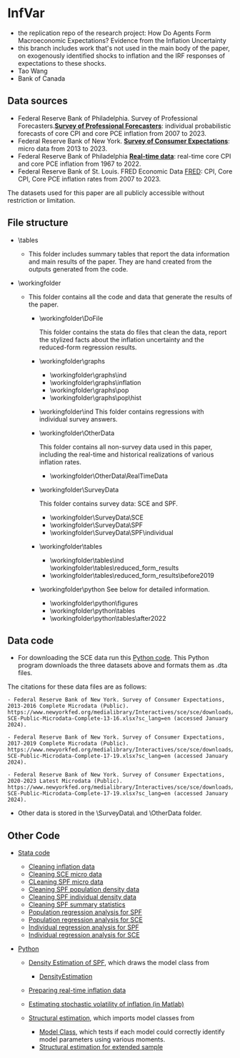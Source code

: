 # InfVar 

- the replication repo of the research project: How Do Agents Form Macroeconomic Expectations? Evidence from the Inflation Uncertainty
- this branch includes work that's not used in the main body of the paper, on exogenously identified shocks to inflation and the IRF responses of expectations to these shocks.
- Tao Wang
- Bank of Canada 

## Data sources
- Federal Reserve Bank of Philadelphia. Survey of Professional Forecasters.[__Survey of Professional Forecasters__](https://www.philadelphiafed.org/surveys-and-data/data-files): individual probabilistic forecasts of core CPI and core PCE inflation from 2007 to 2023.  
- Federal Reserve Bank of New York. [__Survey of Consumer Expectations__](https://www.newyorkfed.org/microeconomics/sce/background.html): micro data from 2013 to 2023. 
- Federal Reserve Bank of Philadelphia [__Real-time data__](https://www.philadelphiafed.org/surveys-and-data/real-time-data-research): real-time core CPI and core PCE inflation from 1967 to 2022.
- Federal Reserve Bank of St. Louis. FRED Economic Data [FRED](https://fred.stlouisfed.org/): CPI, Core CPI, Core PCE inflation rates from 2007 to 2023.

The datasets used for this paper are all publicly accessible without restriction or limitation.

## File structure

- \tables 
  - This folder includes summary tables that report the data information and main results of the paper. They are hand created from the outputs generated from the code.

- \workingfolder
  - This folder contains all the code and data that generate the results of the paper. 

    - \workingfolder\DoFile 
     
        This folder contains the stata do files that clean the data, report the stylized facts about the inflation uncertainty and the reduced-form regression results.  

    - \workingfolder\graphs
        - \workingfolder\graphs\ind
        - \workingfolder\graphs\inflation
        - \workingfolder\graphs\pop
        -  \workingfolder\graphs\pop\hist
    - \workingfolder\ind
         This folder contains regressions with individual survey answers.
    
    - \workingfolder\OtherData

        This folder contains all non-survey data used in this paper, including the real-time and historical realizations of various inflation rates. 
        - \workingfolder\OtherData\RealTimeData
        
    - \workingfolder\SurveyData

        This folder contains survey data: SCE and SPF. 
        - \workingfolder\SurveyData\SCE
        - \workingfolder\SurveyData\SPF
        - \workingfolder\SurveyData\SPF\individual
    - \workingfolder\tables
        - \workingfolder\tables\ind
        \workingfolder\tables\reduced_form_results
        - \workingfolder\tables\reduced_form_results\before2019
    - \workingfolder\python 
       See below for detailed information.
        - \workingfolder\python\figures
        - \workingfolder\python\tables
        - \workingfolder\python\tables\after2022

## Data code

- For downloading the SCE data run this [Python code](/workingfolder/python/DownloadSCE.ipynb). This Python program downloads the three datasets above and formats them as .dta files.  

The citations for these data files are as follows: 

    - Federal Reserve Bank of New York. Survey of Consumer Expectations, 2013-2016 Complete Microdata (Public). https://www.newyorkfed.org/medialibrary/Interactives/sce/sce/downloads/data/FRBNY-SCE-Public-Microdata-Complete-13-16.xlsx?sc_lang=en (accessed January 2024).

    - Federal Reserve Bank of New York. Survey of Consumer Expectations, 2017-2019 Complete Microdata (Public). https://www.newyorkfed.org/medialibrary/Interactives/sce/sce/downloads/data/FRBNY-SCE-Public-Microdata-Complete-17-19.xlsx?sc_lang=en (accessed January 2024).

    - Federal Reserve Bank of New York. Survey of Consumer Expectations, 2020-2023 Latest Microdata (Public). https://www.newyorkfed.org/medialibrary/Interactives/sce/sce/downloads/data/FRBNY-SCE-Public-Microdata-Complete-17-19.xlsx?sc_lang=en (accessed January 2024).

- Other data is stored in the \SurveyData\ and \OtherData folder.

## Other Code

- [Stata code](/workingfolder/DoFile)
    - [Cleaning inflation data](/workingfolder/DoFile/Step00_InflationData.do)
    - [Cleaning SCE micro data](/workingfolder/DoFile/Step01_CleaningSCE%26hist.do)
    - [CLeaning SPF micro data](/workingfolder/DoFile/Step02_CleaningSPF.do)
    - [Cleaning SPF population density data](/workingfolder/DoFile/Step02b_CleaningSPF_Prob.do)
    - [Cleaning SPF individual density data](/workingfolder/DoFile/Step02c_CleaningSPF_IndProb.do)
    - [Cleaning SPF summary statistics](/workingfolder/DoFile/Step02d_CleaningSPFSumStat_IndDst.do)
    - [Population regression analysis for SPF](/workingfolder/DoFile/Step03a_PopAnalysisQ.do)
    - [Population regression analysis for SCE](/workingfolder/DoFile/Step03b_PopAnalysisSCEM.do)
    - [Individual regression analysis for SPF](/workingfolder/DoFile/Step05a_IndSPFAnalysis.do)
    - [Individual regression analysis for SCE](/workingfolder/DoFile/Step05b_IndSCEAnalyais.do)
 
- [Python](/workingfolder/python)
  - [Density Estimation of SPF](/workingfolder/python/DoDensityEst.ipynb), which draws the model class from 
     - [DensityEstimation](/workingfolder/python/DensityEst.py)

  - [Preparing real-time inflation data](/workingfolder/python/RealTimeDataAnalytics.ipynb)

  - [Estimating stochastic volatility of inflation (in Matlab)](/workingfolder/python/DoStockWatsonEst.m)
  
  - [Structural estimation](/workingfolder/python/DoSMMEst.ipynb), which imports model classes from 
     - [Model Class](/workingfolder/python/SMMEst.ipynb), which tests if each model could correctly identify model parameters using various moments. 
    - [Structural estimation for extended sample](/workingfolder/python/DoSMMEst-after2022.ipynb)
   

```python

```
